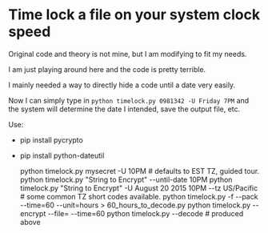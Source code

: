 Time lock a file on your system clock speed
===========================================

Original code and theory is not mine, but I am modifying to fit my needs.

I am just playing around here and the code is pretty terrible.

I mainly needed a way to directly hide a code until a date very easily.

Now I can simply type in `python timelock.py 0981342 -U Friday 7PM` and the system will determine the date I intended, save the output file, etc.


Use:

- pip install pycrypto
- pip install python-dateutil




    python timelock.py mysecret -U 10PM  # defaults to EST TZ, guided tour.
    python timelock.py "String to Encrypt" --until-date 10PM
    python timelock.py "String to Encrypt" -U August 20 2015 10PM --tz US/Pacific # some common TZ short codes available.
    python timelock.py -f <filename> --pack --time=60 --unit=hours > 60_hours_to_decode.py
    python timelock.py --encrypt --file=<filename> --time=60
    python timelock.py --decode <filename> # produced above

